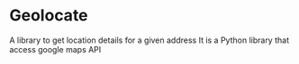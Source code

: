Geolocate
=========

A library to get location details for a given address
It is a Python library that access google maps API
